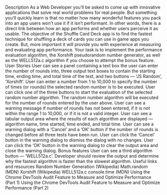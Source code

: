 Description
As a Web Developer you’ll be asked to come up with innovative applications that solve real world problems for real people. But something you’ll quickly learn is that no matter how many wonderful features you pack into an app users won’t use it if it isn’t performant. In other words, there is a direct link between how an app performs and whether users perceive it as usable.
The objective of the Shuffle Card Deck app is to find the fastest technique for shuffling a deck of cards you can use in game apps you create. But, more important it will provide you with experience at measuring and evaluating app performance.
Your task is to implement the performance evaluation algorithm, the Xorshift pseudorandom number generator, as well as the WELL512a.c algorithm if you choose to attempt the bonus feature.
User Stories
User can see a panel containing a text box the user can enter the number of rounds into, three output text boxes to contain the starting time, ending time, and total time of the test, and two buttons — ‘JS Random’, ‘Xorshift’.
User can enter a number from 1 to 10,000 to specify the number of times (or rounds) the selected random number is to be executed.
User can click one of the three buttons to start the evaluation of the selected random number algorithm. The random number algorithm will be executed for the number of rounds entered by the user above.
User can see a warning message if number of rounds has not been entered, if it is not within the range 1 to 10,000, or if it is not a valid integer.
User can see a tabular output area where the results of each algorithm are displayed — algorithm name, time started, time ended, and total time.
User can see a warning dialog with a ‘Cancel’ and a ‘OK’ button if the number of rounds is changed before all three tests have been run.
User can click the ‘Cancel’ button in the warning dialog to dismiss the dialog with no changes.
User can click the ‘OK’ button in the warning dialog to clear the output area and close the warning dialog.
Bonus features
User can see a third algorithm button — ‘WELL512a.c’.
Developer should review the output and determine why the fastest algorithm is faster than the slowest algorithm.
Useful links and resources
Random Number Generation (Wikipedia)
Math.random (MDN)
Xorshift (Wikipedia)
WELL512a.c
console.time (MDN)
Using the Chrome DevTools Audit Feature to Measure and Optimize Performance (Part 1)
Using the Chrome DevTools Audit Feature to Measure and Optimize Performance (Part 2)